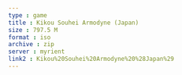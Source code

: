 ```yaml
---
type : game
title : Kikou Souhei Armodyne (Japan)
size : 797.5 M
format : iso
archive : zip
server : myrient
link2 : Kikou%20Souhei%20Armodyne%20%28Japan%29
---
```

